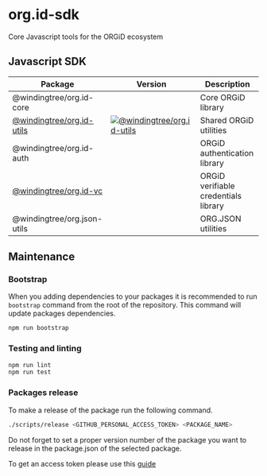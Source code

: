 # org.id-sdk
Core Javascript tools for the ORGiD ecosystem

## Javascript SDK

| Package  | Version | Description  |
|---|---|---|
| @windingtree/org.id-core |  | Core ORGiD library |
| [@windingtree/org.id-utils](packages/shared#readme) | [![@windingtree/org.id-utils](https://img.shields.io/npm/v/@windingtree/org.id-utils.svg)](https://www.npmjs.com/package/@windingtree/org.id-utils) | Shared ORGiD utilities |
| @windingtree/org.id-auth |  | ORGiD authentication library |
| [@windingtree/org.id-vc](packages/vc#readme) |  | ORGiD verifiable credentials library |
| @windingtree/org.json-utils |  | ORG.JSON utilities |

## Maintenance

### Bootstrap

When you adding dependencies to your packages it is recommended to run `bootstrap` command from the root of the repository. This command will update packages dependencies.

```bash
npm run bootstrap
```

### Testing and linting

```bash
npm run lint
npm run test
```

### Packages release

To make a release of the package run the following command.

```bash
./scripts/release <GITHUB_PERSONAL_ACCESS_TOKEN> <PACKAGE_NAME>
```

Do not forget to set a proper version number of the package you want to release in the package.json of the selected package.

To get an access token please use this [guide](https://docs.github.com/en/github/authenticating-to-github/creating-a-personal-access-token)
